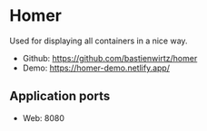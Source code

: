 # Homer

Used for displaying all containers in a nice way.

- Github: https://github.com/bastienwirtz/homer
- Demo: https://homer-demo.netlify.app/

## Application ports

- Web: 8080